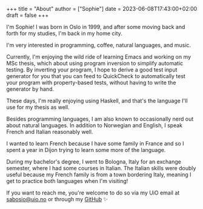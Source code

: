 +++
title = "About"
author = ["Sophie"]
date = 2023-06-08T17:43:00+02:00
draft = false
+++

I'm Sophie! I was born in Oslo in 1999, and after some moving back and forth
for my studies, I'm back in my home city.

I'm very interested in programming, coffee, natural languages, and music.

Currently, I'm enjoying the wild ride of learning Emacs and working on
my MSc thesis, which about using program inversion to simplify automatic
testing. By inverting your program, I hope to derive a good test input generator for you
that you can feed to QuickCheck to automatically test your program with
property-based tests, without having to write the generator by hand.

These days, I'm really enjoying using Haskell, and that's the language I'll use
for my thesis as well.

Besides programming languages, I am also known to occasionally nerd out about
natural languages. In addition to Norwegian and English, I speak French and
Italian reasonably well.

I wanted to learn French because I have some family in
France and so I spent a year in Dijon trying to learn some more of the
language.

During my bachelor's degree, I went to Bologna, Italy for an exchange
semester, where I had some courses in Italian. The Italian skills were doubly
useful because my French family is from a town bordering Italy, meaning I get
to practice both languages when I'm visiting!

If you want to reach me, you're welcome to do so via my UiO email at sabosio@uio.no or through my [GitHub](https://github.com/SophieBosio) ✨

